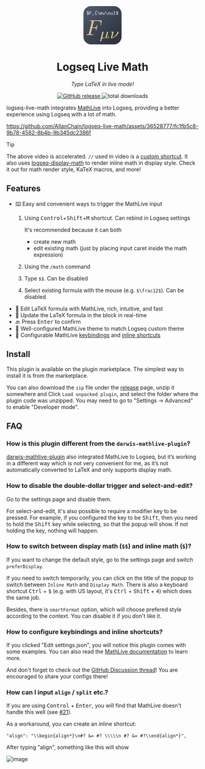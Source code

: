 <p align=center>
  <img src="icon.svg" width="100">
</p>
<h1 align=center>
  Logseq Live Math
</h1>
<p align=center>
  <em>Type LaTeX in live mode!</em>
</p>
<p align=center>
  <a href="https://github.com/AllanChain/logseq-live-math/releases">
    <img src="https://img.shields.io/github/v/release/AllanChain/logseq-live-math" alt="GitHub release">
  </a>
  <img src="https://img.shields.io/github/downloads/AllanChain/logseq-live-math/total" alt="total downloads">
</p>

logseq-live-math integrates [MathLive](https://cortexjs.io/mathlive/) into Logseq, providing a better experience using Logseq with a lot of math.

https://github.com/AllanChain/logseq-live-math/assets/36528777/fc1fb5c8-9b78-4562-8b4b-9b345dc2386f

> [!Tip]
>
> The above video is accelerated. `//` used in video is a [custom shortcut](#how-to-configure-keybindings-and-inline-shortcuts).
> It also uses [logseq-display-math](https://github.com/AllanChain/logseq-display-math) to render inline math in display style.
> Check it out for math render style, KaTeX macros, and more!

## Features

- ⌨️ Easy and convenient ways to trigger the MathLive input
  1. Using <kbd>Control</kbd>+<kbd>Shift</kbd>+<kbd>M</kbd> shortcut. Can rebind in Logseq settings

     It's recommended because it can both
     - create new math
     - edit existing math (just by placing input caret inside the math expression)
  2. Using the `/math` command
  3. Type `$$`. Can be disabled
  4. Select existing formula with the mouse (e.g. `$\frac12$`). Can be disabled
- 📝 Edit LaTeX formula with MathLive, rich, intuitive, and fast
- 🔄 Update the LaTeX formula in the block in real-time
- 🔙 Press <kbd>Enter</kbd> to confirm
- 🎨 Well-configured MathLive theme to match Logseq custom theme
- 🔧 Configurable MathLive [keybindings](https://cortexjs.io/mathlive/guides/shortcuts/#key-bindings) and [inline shortcuts](https://cortexjs.io/mathlive/guides/shortcuts/#inline-shortcuts)

## Install

This plugin is available on the plugin marketplace. The simplest way to install it is from the marketplace.

You can also download the `zip` file under the [release](https://github.com/AllanChain/logseq-live-math/releases/latest) page, unzip it somewhere and Click `Load unpacked plugin`, and select the folder where the plugin code was unzipped. You may need to go to "Settings -> Advanced" to enable "Developer mode".

## FAQ

### How is this plugin different from the `darwis-mathlive-plugin`?

[darwis-mathlive-plugin](https://github.com/hkgnp/darwis-mathlive-plugin) also integrated MathLive to Logseq, but it’s working in a different way which is not very convenient for me, as it’s not automatically converted to LaTeX and only supports display math.

### How to disable the double-dollar trigger and select-and-edit?

Go to the settings page and disable them.

For select-and-edit, it's also possible to require a modifier key to be pressed.
For example, if you configured the key to be <kbd>Shift</kbd>, then you need to hold the <kbd>Shift</kbd> key while selecting, so that the popup will show. If not holding the key, nothing will happen.

### How to switch between display math (`$$`) and inline math (`$`)?

If you want to change the default style, go to the settings page and switch `preferDisplay`.

If you need to switch temporarily, you can click on the title of the popup to switch between `Inline Math` and `Display Math`. There is also a keyboard shortcut <kbd>Ctrl</kbd> + <kbd>$</kbd> (e.g. with US layout, it's <kbd>Ctrl</kbd> + <kbd>Shift</kbd> + <kbd>4</kbd>) which does the same job.

Besides, there is `smartFormat` option, which will choose prefered style according to the context. You can disable it if you don't like it.

### How to configure keybindings and inline shortcuts?

If you clicked "Edit settings.json", you will notice this plugin comes with some examples.
You can also read the [MathLive documentation](https://cortexjs.io/mathlive/guides/shortcuts/) to learn more.

And don't forget to check out the [GitHub Discussion thread](https://github.com/AllanChain/logseq-live-math/discussions/14)!
You are encouraged to share your configs there!

### How can I input `align` / `split` etc.?

If you are using <kbd>Control</kbd> + <kbd>Enter</kbd>, you will find that MathLive doesn't handle this well (see [#21](https://github.com/AllanChain/logseq-live-math/issues/21)).

As a workaround, you can create an inline shortcut:

```json5
"align": "\\begin{align*}\n#? &= #? \\\\\n #? &= #?\\end{align*}",
```

After typing "align", something like this will show

![image](https://github.com/AllanChain/logseq-live-math/assets/36528777/59e533a2-20a9-445e-818c-88e1613ea205)

